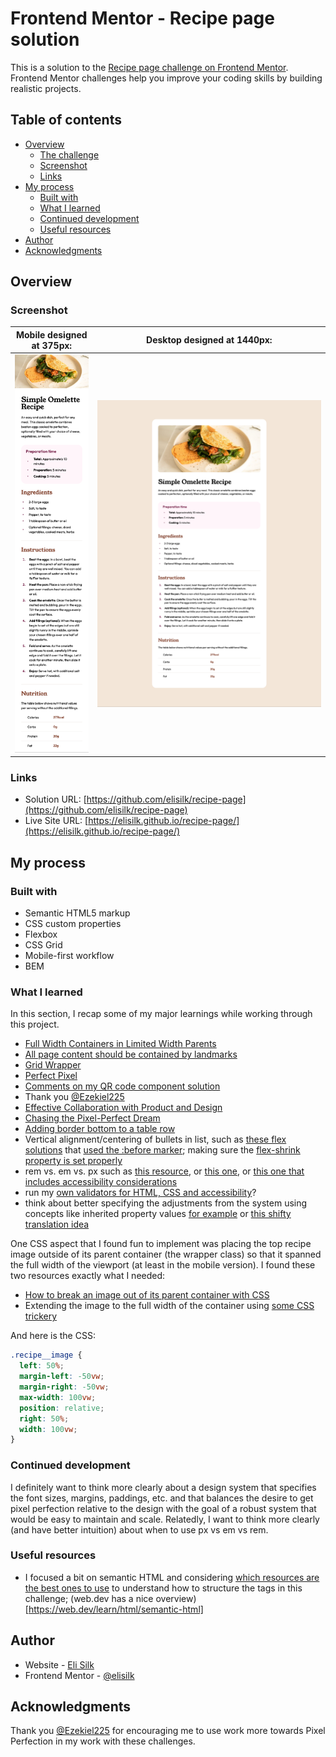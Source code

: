 # Frontend Mentor - Recipe page solution

This is a solution to the [Recipe page challenge on Frontend Mentor](https://www.frontendmentor.io/challenges/recipe-page-KiTsR8QQKm). Frontend Mentor challenges help you improve your coding skills by building realistic projects.

## Table of contents

- [Overview](#overview)
  - [The challenge](#the-challenge)
  - [Screenshot](#screenshot)
  - [Links](#links)
- [My process](#my-process)
  - [Built with](#built-with)
  - [What I learned](#what-i-learned)
  - [Continued development](#continued-development)
  - [Useful resources](#useful-resources)
- [Author](#author)
- [Acknowledgments](#acknowledgments)

## Overview

### Screenshot

|  Mobile designed at 375px:   |  Desktop designed at 1440px:  |
| :--------------------------: | :---------------------------: |
| ![](./screenshot-mobile.png) | ![](./screenshot-desktop.png) |

### Links

- Solution URL: [https://github.com/elisilk/recipe-page](https://github.com/elisilk/recipe-page)
- Live Site URL: [https://elisilk.github.io/recipe-page/](https://elisilk.github.io/recipe-page/)

## My process

### Built with

- Semantic HTML5 markup
- CSS custom properties
- Flexbox
- CSS Grid
- Mobile-first workflow
- BEM

### What I learned

In this section, I recap some of my major learnings while working through this project.

- [Full Width Containers in Limited Width Parents](https://css-tricks.com/full-width-containers-limited-width-parents/)
- [All page content should be contained by landmarks](https://dequeuniversity.com/rules/axe/4.6/region?application=axeAPI)
- [Grid Wrapper](https://developer.mozilla.org/en-US/docs/Web/CSS/Layout_cookbook/Grid_wrapper)
- [Perfect Pixel](https://chromewebstore.google.com/detail/perfectpixel-by-welldonec/dkaagdgjmgdmbnecmcefdhjekcoceebi)
- [Comments on my QR code component solution](https://www.frontendmentor.io/solutions/card-component-using-bem-and-css-custom-properties-4MgLuLV-0M)
- Thank you [@Ezekiel225](https://www.frontendmentor.io/profile/Ezekiel225)
- [Effective Collaboration with Product and Design](https://www.joshwcomeau.com/career/effective-collaboration/)
- [Chasing the Pixel-Perfect Dream](https://www.joshwcomeau.com/css/pixel-perfection/)
- [Adding border bottom to a table row](https://stackoverflow.com/questions/10040842/add-border-bottom-to-table-row-tr)
- Vertical alignment/centering of bullets in list, such as [these flex solutions](https://css-tricks.com/forums/topic/how-do-i-vertically-align-custom-bullets-to-the-middle-of-the-list-content/) that [used the :before marker](https://stackoverflow.com/questions/69874236/how-can-i-vertically-align-a-list-item-marker); making sure the [flex-shrink property is set properly](https://developer.mozilla.org/en-US/docs/Web/CSS/flex-shrink)
- rem vs. em vs. px such as [this resource](https://css-tricks.com/rems-ems/), or [this one](https://j.eremy.net/confused-about-rem-and-em/), or [this one that includes accessibility considerations](https://www.joshwcomeau.com/css/surprising-truth-about-pixels-and-accessibility/)
- run my [own validators for HTML, CSS and accessibility](https://www.w3.org/developers/tools/)?
- think about better specifying the adjustments from the system using concepts like inherited property values [for example](https://stackoverflow.com/questions/21605946/how-can-i-use-css-calc-with-inherit) or [this shifty translation idea](https://www.joshwcomeau.com/css/pixel-perfection/#a-shifty-component-4)

One CSS aspect that I found fun to implement was placing the top recipe image outside of its parent container (the wrapper class) so that it spanned the full width of the viewport (at least in the mobile version). I found these two resources exactly what I needed:

- [How to break an image out of its parent container with CSS](https://gomakethings.com/how-to-break-an-image-out-of-its-parent-container-with-css/)
- Extending the image to the full width of the container using [some CSS trickery](https://css-tricks.com/full-width-containers-limited-width-parents/)

And here is the CSS:

```css
.recipe__image {
  left: 50%;
  margin-left: -50vw;
  margin-right: -50vw;
  max-width: 100vw;
  position: relative;
  right: 50%;
  width: 100vw;
}
```

### Continued development

I definitely want to think more clearly about a design system that specifies the font sizes, margins, paddings, etc. and that balances the desire to get pixel perfection relative to the design with the goal of a robust system that would be easy to maintain and scale. Relatedly, I want to think more clearly (and have better intuition) about when to use px vs em vs rem.

### Useful resources

- I focused a bit on semantic HTML and considering [which resources are the best ones to use](https://www.google.com/search?q=semantic+html) to understand how to structure the tags in this challenge; (web.dev has a nice overview)[https://web.dev/learn/html/semantic-html]

## Author

- Website - [Eli Silk](https://github.com/elisilk)
- Frontend Mentor - [@elisilk](https://www.frontendmentor.io/profile/elisilk)

## Acknowledgments

Thank you [@Ezekiel225](https://www.frontendmentor.io/profile/Ezekiel225) for encouraging me to use work more towards Pixel Perfection in my work with these challenges.
